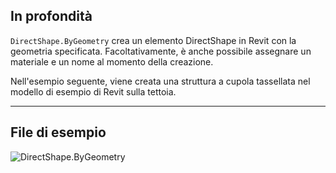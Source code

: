 ## In profondità
`DirectShape.ByGeometry` crea un elemento DirectShape in Revit con la geometria specificata. Facoltativamente, è anche possibile assegnare un materiale e un nome al momento della creazione.

Nell'esempio seguente, viene creata una struttura a cupola tassellata nel modello di esempio di Revit sulla tettoia.
___
## File di esempio

![DirectShape.ByGeometry](./Revit.Elements.DirectShape.ByGeometry_img.jpg)
